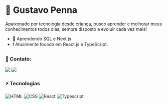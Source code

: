 # 👋 Gustavo Penna

Apaixonado por tecnologia desde criança, busco aprender e melhorar meus conhecimentos todos dias, sempre disposto a evoluir cada vez mais!

- 💭 Aprendendo SQL e Next.js
- ❗ Atualmente focado em React.js e TypeScript.

### 👥 Contato:
<p align="left">
<a href="https://www.linkedin.com/in/gustavo-penna1"><img src="https://img.shields.io/badge/-Gustavo%20Penna-333333?style=white&logo=linkedin"/></a>
<a href="mailto:jhollyfer.fr@gmail.com"><img src="https://img.shields.io/badge/-gustavopenna2001@gmail.com-333333?style=white&logo=gmail"/></a>
</p>

### ⚡ Tecnologias

![HTML](https://img.shields.io/badge/-HTML-333333?style=flat&logo=html5)
![CSS](https://img.shields.io/badge/-CSS-333333?style=flat&logo=css3)
![React](https://img.shields.io/badge/-React-333333?style=flat&logo=react)
![Typescript](https://img.shields.io/badge/-Typescript-333333?style=flat&logo=typescript)
